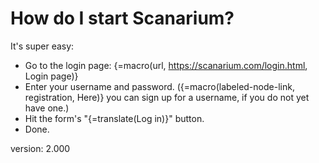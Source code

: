 # How do I start Scanarium?

It's super easy:

* Go to the login page: {=macro(url, https://scanarium.com/login.html, Login page)}
* Enter your username and password.
    ({=macro(labeled-node-link, registration, Here)} you can sign up for a username, if you do not yet have one.)
* Hit the form's "{=translate(Log in)}" button.
* Done.

version: 2.000
